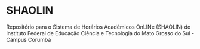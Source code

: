 # SHAOLIN
Repositório para o Sistema de Horários Académicos OnLINe (SHAOLIN) do Instituto Federal de Educação Ciência e Tecnologia do Mato Grosso do Sul - Campus Corumbá
